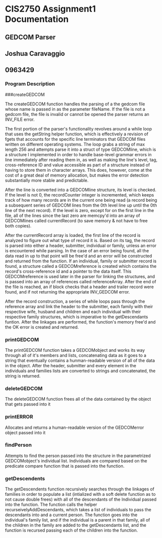 
#  CIS2750 Assignment1 Documentation
## GEDCOM Parser
## Joshua Caravaggio
## 0963429



### Program Description


###createGEDCOM

The createGEDCOM function handles the parsing of a the gedcom file whose name is passed
in as the parameter fileName. If the file is not a gedcom file, the file is invalid or cannot
be opened the parser returns an INV_FILE error.	
	
The first portion of the parser's functionality revolves around a while loop that uses the
getString helper function, which is effectively a revision of fgets that accounts for the specific
line terminators that GEDCOM files written on different operating systems. The loop grabs a string 
of max length 256 and attempts parse it into a struct of type GEDCOMline, which is a structure I
implemented in order to handle base-level grammar errors in line immediately after reading them in,
as well as making the line's level, tag, cross-reference ID and value accessible as part of a structure
instead of having to store them in character arrays. This does, however, come at the cost of a great
deal of memory allocation, but makes the error detection substantially more stable and predictable.

After the line is converted into a GEDCOMline structure, its level is checked. If the level is not 0,
the recordCounter integer is incremented, which keeps track of how many records are in the current one being
read (a record being a subsequent series of GEDCOM lines from the 0th level line up until the 0th line of the
next record). If the level is zero, except for on the first line in the file, all of the lines since the last
zero are memcpy'd into an array of GEDCOMlines called currentRecord (to save memory & not have to free both 
copies). 

After the currentRecord array is loaded, the first line of the record is analyzed to figure out what 
type of record it is. Based on its tag, the record is parsed into either a header, submitter, individual or family,
unless an error is encountered while parsing. In the case of an error being found, all the data read in up to that
point will be free'd and an error will be constructed and returned from the function. If an individual, family or
submitter record is found, a structure called a GEDCOMreference is created which contains the record's cross-reference
id and a pointer to the data itself. This GEDCOMreference is used later in the parser for linking the structures,
and is passed into an array of references called referenceArray. After the end of the file is reached, an if block
checks that a header and trailer record were found, and if not returning the appropriate INV_GEDCOM error. 

After the record construction, a series of while loops pass through the reference array and link the header
to the submitter, each family with their respective wife, husband and children and each individual with their
respective family structures, which is imperative to the getDescendants funtion. After the linkages are performed,
the function's memory free'd and the OK error is created and returned.

 
### printGEDCOM

The printGEDCOM function takes a GEDCOMobject and works its way through all of it's members and lists,
concatenating data as it goes to a string that eventually contains a hunman-readable version of all of the 
data in the object. After the header, submitter and every element in the individuals and families lists 
are converted to strings and concatenated, the string is returned.


### deleteGEDCOM
	
The deleteGEDCOM function frees all of the data contained by the object that gets passed into it
	
### printERROR

Allocates and returns a human-readable version of the GEDCOMerror object passed into it
	
### findPerson

Attempts to find the person passed into the structure in the parametrized GEDCOMobject's individual list.
Individuals are compared based on the predicate compare function that is passed into the function.

### getDescendents

The getDescendents function recursively searches through the linkages of families in order to populate a 
list (intialized with a soft delete function as to not cause double frees) with all of the descendants of the
Individual passed into the function. The function calls the helper recurseivelyAddDescendants, which takes a
list of individuals to pass the descendants into and a current person. The function goes into the individual's
family list, and if the individual is a parent in that family, all of the children in the family are added to
the getDescendants list, and the function is recursed passing each of the children into the function.


	


